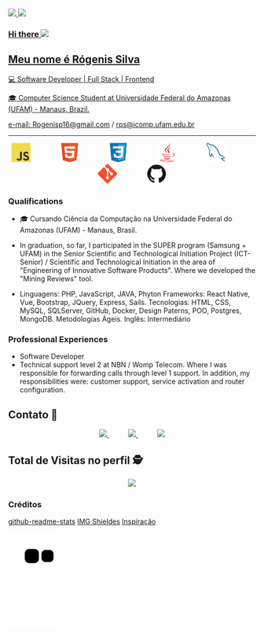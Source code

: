 
</br>

 <div>
  <a href="https://github.com/Rogenis">
  <img height="180em" src="https://github-readme-stats.vercel.app/api?username=Rogenis&show_icons=true&theme=dracula&include_all_commits=true&count_private=true"/>
  <img height="180em" src="https://github-readme-stats.vercel.app/api/top-langs/?username=Rogenis&layout=compact&langs_count=16&theme=dracula"/>
</div>

### Hi there <img src="https://raw.githubusercontent.com/iampavangandhi/iampavangandhi/master/gifs/Hi.gif" width="30px"></h2>


## Meu nome é Rógenis Silva 

 💻 Software Developer | Full Stack | Frontend
 
🎓 Computer Science Student at Universidade Federal do Amazonas (UFAM) - Manaus, Brazil.

e-mail: Rogenisp16@gmail.com / rps@icomp.ufam.edu.br 

----------------


<p align="center">
    <img height="40" src="https://raw.githubusercontent.com/devicons/devicon/master/icons/javascript/javascript-original.svg">
    &nbsp;&nbsp;&nbsp;&nbsp;&nbsp;&nbsp;&nbsp;&nbsp;&nbsp;&nbsp;&nbsp;&nbsp;&nbsp;
    <img height="40" src="https://raw.githubusercontent.com/devicons/devicon/master/icons/html5/html5-original.svg">
    &nbsp;&nbsp;&nbsp;&nbsp;&nbsp;&nbsp;&nbsp;&nbsp;&nbsp;&nbsp;&nbsp;&nbsp;&nbsp;
    <img height="40" src="https://raw.githubusercontent.com/devicons/devicon/master/icons/css3/css3-original.svg">
    &nbsp;&nbsp;&nbsp;&nbsp;&nbsp;&nbsp;&nbsp;&nbsp;&nbsp;&nbsp;&nbsp;&nbsp;&nbsp;
    <img height="40" src="https://raw.githubusercontent.com/devicons/devicon/master/icons/java/java-plain.svg">
    &nbsp;&nbsp;&nbsp;&nbsp;&nbsp;&nbsp;&nbsp;&nbsp;&nbsp;&nbsp;&nbsp;&nbsp;&nbsp;
    <img height="40" src="https://raw.githubusercontent.com/devicons/devicon/master/icons/mysql/mysql-original.svg">
     &nbsp;&nbsp;&nbsp;&nbsp;&nbsp;&nbsp;&nbsp;&nbsp;&nbsp;&nbsp;&nbsp;&nbsp;&nbsp;
    <img height="40" src="https://raw.githubusercontent.com/devicons/devicon/master/icons/git/git-original.svg">
    &nbsp;&nbsp;&nbsp;&nbsp;&nbsp;&nbsp;&nbsp;&nbsp;&nbsp;&nbsp;&nbsp;&nbsp;&nbsp;
    <img height="40" src="https://raw.githubusercontent.com/devicons/devicon/master/icons/github/github-original.svg">
    
   
</p>


### Qualifications

- 🎓 Cursando Ciência da Computação na Universidade Federal do Amazonas (UFAM) - Manaus, Brasil.

- In graduation, so far, I participated in the SUPER program (Samsung + UFAM) in the Senior Scientific and Technological Initiation Project (ICT-Senior) / Scientific and Technological Initiation in the area of "Engineering of Innovative Software Products". Where we developed the "Mining Reviews" tool. 

- Linguagens: PHP, JavaScript, JAVA, Phyton
Frameworks: React Native, Vue, Bootstrap, JQuery, Express, Sails.
Tecnologias: HTML, CSS, MySQL, SQLServer, GitHub, Docker, Design Paterns, POO, Postgres, MongoDB.
Metodologias Ágeis.
Inglês: Intermediário

### Professional Experiences

- Software Developer
-  Technical support level 2 at NBN / Womp Telecom. Where I was responsible for forwarding calls through level 1 support. In addition, my responsibilities were: customer support, service activation and router configuration.


## Contato :iphone:

<p align="center">
    <a href="https://github.com/Rogenis">
        <img  src="https://img.shields.io/badge/github-%23100000.svg?&style=for-the-badge&logo=github&logoColor=white&link=mailto:https://github.com/Rogenis">
    </a>
    &nbsp;&nbsp;&nbsp;&nbsp;&nbsp;&nbsp;&nbsp;&nbsp;&nbsp;
    <a href="mailto:rogenisp16@gmail.com">
        <img src="https://img.shields.io/badge/gmail-D14836?&style=for-the-badge&logo=gmail&logoColor=white&link=mailto:rogenisp16@gmail.com">
    </a>
    &nbsp;&nbsp;&nbsp;&nbsp;&nbsp;&nbsp;&nbsp;&nbsp;&nbsp;
    <a href="https://www.linkedin.com/in/rogenis-pereira">
        <img src="https://img.shields.io/badge/linkedin-%230077B5.svg?&style=for-the-badge&logo=linkedin&logoColor=white&link=mailto:https://www.linkedin.com/in/rogenis-pereira">
    </a>
</p>

<p align="center"> 

 ## Total de Visitas no perfil :detective: <br>
 <p align="center"> 
   <img alingn="center" src="https://profile-counter.glitch.me/Rogenis/count.svg" />
 </p>

</p>

<p align="center">

  ### Créditos
  <a href="https://github.com/anuraghazra/github-readme-stats">github-readme-stats</a>
  <a href="https://img.shields.io/">IMG Shieldes</a>
  <a href="https://github.com/teteusAraujo">Inspiração</a>
</p>

![Snake animation](https://github.com/rafaballerini/rafaballerini/blob/output/github-contribution-grid-snake.svg)
 
